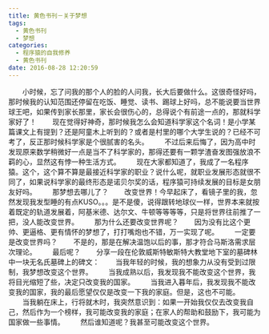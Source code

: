 ```yaml
---
title: 黄色书刊－关于梦想
tags:
  - 黄色书刊
  - 梦想
categories:
  - 程序猿的自我修养
  - 黄色书刊
date: 2016-08-28 12:20:59
---
```


　　小时候，忘了问我的那个人的脸的人问我，长大后要做什么。这很奇怪好吗，那时候我的认知范围还停留在吃饭、睡觉、读书、踢球上好吗，总不能说要当世界球王吧，如果传到家长那里，家长会很伤心的，总得说个有前途一点的，那就科学家好了！
　　现在觉得好神奇，那时候我怎么会知道科学家这个名词！是小学某篇课文上有提到？还是阿童木上听到的？或者是村里的哪个大学生说的？已经不可考了，反正那时候科学家是个很腻害的名头。
　　不过后来后悔了，因为高中时发现原来数学稍微好一点是当不了科学家的，那得还要有一颗学渣奋发图强放浪不羁的心，显然这有悖一种生活方式。
　　现在大家都知道了，我成了一名程序猿。这个，这个算不算是最接近科学家的职业？说什么呢，就职业发展形态就很不同了，如果说科学家的最终形态是诺贝尔奖的话，程序猿可持续发展的目标是女朋友好吗。
　　那梦想去哪儿了？
　　改变世界！今早起床了，看镜子里的我，忽然发现我发型睡的有点KUSO。。。是不是傻，说得跟转地球仪一样，世界本来就按着既定的轨道发展着，阿基米德、达尔文、牛顿等等等等，只是将世界往前推了一把，没人能改变世界。
　　那为什么还要改变世界呢？
　　因为没有比这个更帅、更逼格、更有情怀的梦想了，打打嘴炮也不错，万一实现了呢。
　　一定要是改变世界吗？
　　不是的，那是在解决温饱以后的事，那才符合马斯洛需求层次理论。
　　最后呢？
　　分享一段在伦敦威斯特敏斯特大教堂地下室的墓碑林中一块无名氏墓碑上的碑文：
　　当我年轻的时候，我的想象力从没有受到过限制，我梦想改变这个世界。
　　当我成熟以后，我发现我不能改变这个世界，我将目光缩短了些，决定只改变我的国家。
　　当我进入暮年后，我发现我不能改变我的国家，我的最后愿望仅仅是改变一下我的家庭。但是，这也不可能。
　　当我躺在床上，行将就木时，我突然意识到：如果一开始我仅仅去改变我自己，然后作为一个榜样，我可能改变我的家庭；在家人的帮助和鼓励下，我可能为国家做一些事情。
　　然后谁知道呢？我甚至可能改变这个世界。
